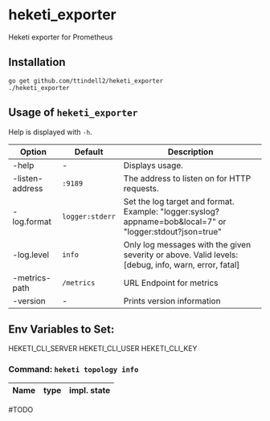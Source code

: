 # heketi_exporter
Heketi exporter for Prometheus

## Installation

```
go get github.com/ttindell2/heketi_exporter
./heketi_exporter
```

## Usage of `heketi_exporter`
Help is displayed with `-h`.

| Option                   | Default             | Description
| ------------------------ | ------------------- | -----------------
| -help                    | -                   | Displays usage.
| -listen-address          | `:9189`             | The address to listen on for HTTP requests.
| -log.format              | `logger:stderr`     | Set the log target and format. Example: "logger:syslog?appname=bob&local=7" or "logger:stdout?json=true"
| -log.level               | `info`              | Only log messages with the given severity or above. Valid levels: [debug, info, warn, error, fatal]
| -metrics-path            | `/metrics`          | URL Endpoint for metrics
| -version                 | -                   | Prints version information


## Env Variables to Set:

HEKETI_CLI_SERVER
HEKETI_CLI_USER
HEKETI_CLI_KEY

### Command: `heketi topology info`

| Name                                               | type     | impl. state |
| -------------------------------------------------- | -------- | ------------|

#TODO

